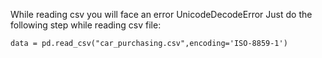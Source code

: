 While reading csv you will face an error UnicodeDecodeError
Just do the following step while reading csv file:
```
data = pd.read_csv("car_purchasing.csv",encoding='ISO-8859-1')
```
